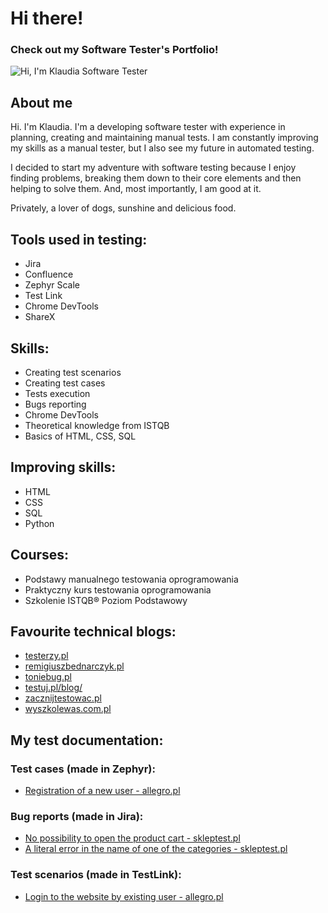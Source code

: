 # Hi there!
### Check out my Software Tester's Portfolio!
![Hi, I'm Klaudia  Software Tester](https://github.com/KlaudiaZietarska/portfolio/assets/135587581/7cff28fc-b182-45b4-bcbc-a7a7aa439ce9)
## About me
Hi. I'm Klaudia. I'm a developing software tester with experience in planning, creating and maintaining manual tests. I am constantly improving my skills as a manual tester, but I also see my future in automated testing. 

I decided to start my adventure with software testing because I enjoy finding problems, breaking them down to their core elements and then helping to solve them. And, most importantly, I am good at it.

Privately, a lover of dogs, sunshine and delicious food.

## Tools used in testing:
* Jira
* Confluence
* Zephyr Scale
* Test Link
* Chrome DevTools
* ShareX

## Skills:
* Creating test scenarios
* Creating test cases
* Tests execution
* Bugs reporting
* Chrome DevTools
* Theoretical knowledge from ISTQB
* Basics of HTML, CSS, SQL

## Improving skills:
* HTML
* CSS
* SQL
* Python

## Courses:
* Podstawy manualnego testowania oprogramowania
* Praktyczny kurs testowania oprogramowania
* Szkolenie ISTQB® Poziom Podstawowy

## Favourite technical blogs:
* [testerzy.pl](https://testerzy.pl/)
* [remigiuszbednarczyk.pl](https://remigiuszbednarczyk.pl/)
* [toniebug.pl](https://www.toniebug.pl/)
* [testuj.pl/blog/](https://testuj.pl/blog/)
* [zacznijtestowac.pl](http://zacznijtestowac.pl/)
* [wyszkolewas.com.pl](https://www.wyszkolewas.com.pl/)

## My test documentation:

### Test cases (made in Zephyr):
* [Registration of a new user - allegro.pl](https://docs.google.com/document/d/1OI-smFtcehv5dj3onsV1ZZfpNBLF7VnHSYIJ64Krg-o/edit?usp=sharing)

### Bug reports (made in Jira):
* [No possibility to open the product cart - skleptest.pl](https://docs.google.com/document/d/1UZ7b8g3_UBPLxydmTy-X9XghYnOG1SEKL7BsLpQ8qcg/edit?usp=sharing)
* [A literal error in the name of one of the categories - skleptest.pl](https://docs.google.com/document/d/17ujPNC0R7IFDO1T8K2N3n9Oo3IWQ3PZmEdAW4mO_XtI/edit?usp=sharing)

### Test scenarios (made in TestLink):
* [Login to the website by existing user - allegro.pl](https://docs.google.com/document/d/1sDGJ8logunOml2rFTtZEYnXzj7haEmL3tuzyofsNOI0/edit?usp=sharing)
